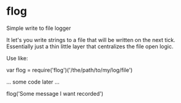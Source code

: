 # flog
Simple write to file logger

It let's you write strings to a file that will be written on the next tick. Essentially just a thin little layer that centralizes the file open logic.

Use like:

var flog = require('flog')('/the/path/to/my/log/file')


... some code later ...

flog('Some message I want recorded')
